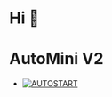 # Hi  👋

<!--
**FilibertoMartinez/FilibertoMartinez** is a ✨ _special_ ✨ repository because its `README.md` (this file) appears on your GitHub profile.

Here are some ideas to get you started:

-🔭 I’m currently working on ...
 🌱 I’m currently learning ...
- 👯 I’m looking to collaborate on ...
- 🤔 I’m looking for help with ...
- 💬 Ask me about ...
- 📫 How to reach me: ...
- 😄 Pronouns: ...
- ⚡ Fun fact: ...
-->

# AutoMini V2

- [![AUTOSTART](https://github.com/itzchav/AUTOSTART)](https://github.com/itzchav/AUTOSTART)
